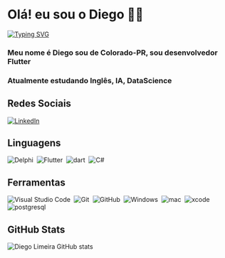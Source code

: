 # Olá! eu sou o Diego 👋🏻

[![Typing SVG](https://readme-typing-svg.herokuapp.com/?color=fff&size=35&center=true&vCenter=true&width=1000&lines=Bem+vindo+ao+meu+perfil+do+GitHub!+:%29)](https://git.io/typing-svg)

### Meu nome é Diego sou de Colorado-PR, sou desenvolvedor Flutter

### Atualmente estudando Inglês, IA, DataScience

## Redes Sociais

[![LinkedIn](https://img.shields.io/badge/LinkedIn-0077B5?style=for-the-badge&logo=linkedin&logoColor=fff)](https://www.linkedin.com/in/diegolimeiradasilva/)

## Linguagens

![Delphi](https://img.shields.io/badge/Delphi-0D1117?style=for-the-badge&logo=delphi)&nbsp;
![Flutter](https://img.shields.io/badge/Flutter-0D1117?style=for-the-badge&logo=flutter)&nbsp;
![dart](https://img.shields.io/badge/dart-0D1117?style=for-the-badge&logo=dart)&nbsp;
![C#](https://img.shields.io/badge/C%23-0D1117?style=for-the-badge&logo=c-sharp&logoColor=823085)&nbsp;

## Ferramentas

![Visual Studio Code](https://img.shields.io/badge/-Visual%20Studio%20Code-0D1117?style=for-the-badge&logo=visual-studio-code&logoColor=007ACC&labelColor=0D1117)&nbsp;
![Git](https://img.shields.io/badge/-Git-0D1117?style=for-the-badge&logo=git&labelColor=0D1117)&nbsp;
![GitHub](https://img.shields.io/badge/-GitHub-0D1117?style=for-the-badge&logo=github&labelColor=0D1117)&nbsp;
![Windows](https://img.shields.io/badge/-Windows-0D1117?style=for-the-badge&logo=windows&labelColor=0D1117)&nbsp;
![mac](https://img.shields.io/badge/macos-0D1117?style=for-the-badge&logo=macos&labelColor=0D1117)&nbsp;
![xcode](https://img.shields.io/badge/xcode-0D1117?style=for-the-badge&logo=xcode&labelColor=0D1117)&nbsp;
![postgresql](https://img.shields.io/badge/Postgresql-0D1117?style=for-the-badge&logo=postgresql&labelColor=0D1117)&nbsp;

## GitHub Stats

![Diego Limeira GitHub stats](https://github-readme-stats.vercel.app/api?username=diegolimeiradasilva&theme=tokyonight&_icons=true&hide_title=true)
